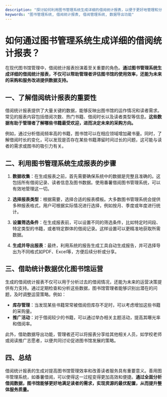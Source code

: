 ```yaml
---
description: "探讨如何利用图书管理系统生成详细的借阅统计报表，以便于更好地管理和分析图书借阅情况。"
keywords: "图书管理系统, 借阅统计报表, 借阅管理系统, 数据导出功能"
---
```

# 如何通过图书管理系统生成详细的借阅统计报表？

在现代图书馆管理中，借阅统计报表扮演着至关重要的角色。**通过图书管理系统生成详细的借阅统计报表，不仅可以帮助管理者评估图书馆的使用效率，还能为未来的采购和服务改进提供数据支持。**

## 一、了解借阅统计报表的重要性

借阅统计报表提供了大量关键的数据，能够反映出图书馆的运作情况和读者需求。常见的报表内容包括借阅次数、热门书籍、借阅时长以及读者类型等信息。**这些数据有助于管理者了解哪些书籍最受欢迎，进而决定未来的采购方向。**

例如，通过分析借阅频率高的书籍，图书馆可以在相应领域增加藏书量。同时，了解借阅时长的变化，可以发现是否存在某些书籍滞留时间过长的问题，这可能与读者的需求或图书的吸引力有关。

## 二、利用图书管理系统生成报表的步骤

1. **数据收集**：在生成报表之前，首先需要确保系统中的数据是完整且准确的。这包括所有借阅记录、读者信息及图书数据。使用番薯借阅图书管理系统，可以有效地管理这一切。

2. **选择报表类型**：根据需要，选择合适的报表模板。大多数图书管理系统会提供多种报表格式，用户可根据实际情况进行选择，例如按月、季度或年度进行统计。

3. **设置筛选条件**：在生成报表前，可以设置不同的筛选条件，比如特定时间段、特定类型的书籍，或者特定群体的借阅记录。这样设置可以更精准地获取所需数据。

4. **生成并导出报表**：最终，利用系统的报告生成工具自动生成报告，并可选择导出为不同格式如PDF、Excel等，方便后续分析或分享。

## 三、借助统计数据优化图书馆运营

生成的借阅统计报表不仅可以用于分析过去的借阅情况，还能为未来的运营决策提供有力支持。通过定期检查和分析这些数据，图书馆管理者能够识别出潜在的问题，及时调整运营策略。例如：

- **库存管理**：当发现某些书籍常常被借阅但库存不足时，可以考虑增加这些书籍的采购量。
- **推广活动**：对于借阅较少的书籍，可以通过举办相关主题活动，提高其曝光率和借阅率。

此外，借助数据导出功能，管理者还可以将报表分享给其他相关人员，如学校老师或阅读推广志愿者，以便共同讨论促进图书馆发展的策略。

## 四、总结

借阅统计报表的生成对提高图书馆管理效率和改善读者服务具有重要意义。善用图书管理系统，如番薯借阅，可以使得这一过程变得更加高效和便捷。**通过全面分析借阅数据，图书馆能够更好地满足读者的需求，实现资源的最优配置，从而提升整体服务质量。**
